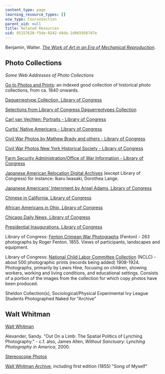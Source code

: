 ```yaml
---
content_type: page
learning_resource_types: []
ocw_type: CourseSection
parent_uid: null
title: Related Resources
uid: 95157620-f5de-0242-d4da-1d6659567d7e
---
```


Benjamin, Walter. _[The Work of Art in an Era of Mechanical Reproduction](http://www.marxists.org/reference/subject/philosophy/works/ge/benjamin.htm)_.

Photo Collections
-----------------

_Some Web Addresses of Photo Collections_

[Go to Photos and Prints](http://memory.loc.gov/ammem/index.html): an indexed good collection of historical photo collections, from ca. 1840 onwards.

[Daguerreotype Collection, Library of Congress](http://memory.loc.gov/ammem/daghtml/daghome.html)

[Selections from Library of Congress Daguerreotypes Collection](http://memory.loc.gov/ammem/daghtml/dagpres.html)

[Carl van Vechten: Portraits - Library of Congress](http://memory.loc.gov/ammem/collections/vanvechten/index.html)

[Curtis' Native Americans - Library of Congress](http://memory.loc.gov/ammem/award98/ienhtml/curthome.html)

[Civil War Photos by Mathew Brady and others - Library of Congress](http://memory.loc.gov/ammem/cwphtml/cwphome.html)

[Civil War Photos New York Historical Society - Library of Congress](http://memory.loc.gov/ammem/ndlpcoop/nhihtml/cwnyhshome.html)

[Farm Security Administration/Office of War Information - Library of Congress](http://memory.loc.gov/ammem/fsowhome.html)

[Japanese American Relocation Digital Archives](http://jarda.cdlib.org/) (except Library of Congress) for instance: Ikaru Iwasaki, Dorothea Lange.

[Japanese Americans' Internment by Ansel Adams, Library of Congress](http://memory.loc.gov/ammem/aamhtml/aamhome.html)

[Chinese in California, Library of Congress](http://memory.loc.gov/ammem/award99/cubhtml/cichome.html)

[African Americans in Ohio, Library of Congress](http://memory.loc.gov/ammem/award97/ohshtml/aaeohome.html)

[Chicago Daily News, Library of Congress](http://memory.loc.gov/ammem/ndlpcoop/ichihtml/cdnhome.html)

[Presidential Inaugurations, Library of Congress](http://memory.loc.gov/ammem/pihtml/pihome.html)

Library of Congress: [Fenton Crimean War Photographs](http://www.loc.gov/rr/print/coll/251_fen_ima.html) (Fenton) - 263 photographs by Roger Fenton. 1855. Views of participants, landscapes and equipment.

Library of Congress: [National Child Labor Committee Collection](http://www.loc.gov/rr/print/coll/207-b.html) (NCLC) - about 500 photographic prints (records being added) 1908-1924. Photographs, primarily by Lewis Hine, focusing on children, showing workers, working and living conditions, and educational settings. Consists of a portion of the images from the collection for which copy photos have been produced.

Sheldon Collection(s), Sociological/Physical Experimental Ivy League Students Photographed Naked for "Archive"

Walt Whitman
------------

[Walt Whitman](http://www.whitmanarchive.org/gallery/)

Alexander, Sandy. "Out On a Limb: The Spatial Politics of Lynching Photography." - c.f. also, James Allen, _Without Sanctuary: Lynching Photography in America_, 2000.

[Stereoscope Photos](http://memory.loc.gov/ammem/award97/nyplhtml/dennhome.html)

[Walt Whitman Archive](http://www.whitmanarchive.org/), including first edition (1855) "Song of Myself"